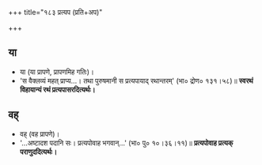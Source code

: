 +++
title="१८३ प्रत्यप (प्रति+अप)"

+++

## या
- या (या प्रापणे, प्रापणमिह गतिः)।
- 'स वैक्लव्यं महत् प्राप्य…। तथा पुरुषमानी स प्रत्यपायाद् रथान्तरम्' (भा० द्रोण० १३१।५८)॥ **स्वरथं विहायान्यं रथं प्रत्यपासरदित्यर्थः।**

## वह्
- वह् (वह प्रापणे)।
- '…अष्टादश पदानि सः। प्रत्यपोवाह भगवान्…' (भा० पु० १०।३६।११)॥ **प्रत्यपोवाह प्रत्यक् पराणुददित्यर्थः।**
